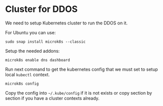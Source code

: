 # Cluster for DDOS
We need to setup Kubernetes cluster to run the DDOS on it.

For Ubuntu you can use:
```shell
sudo snap install microk8s --classic
```

Setup the needed addons:
```shell
microk8s enable dns dashboard
```

Run next command to get the kubernetes config that we must set to setup local `kubectl` context.

```shell
microk8s config
```

Copy the config into `~/.kube/config` if it is not exists or copy section by section if you have a cluster contexts already.